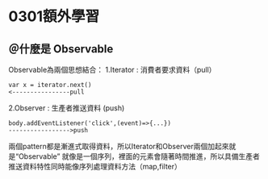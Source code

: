 # 0301額外學習
## ＠什麼是 Observable<br/>
Observable為兩個思想結合：
1.Iterator : 消費者要求資料（pull）
```
var x = iterator.next()
<----------------pull
```
2.Observer : 生產者推送資料 (push)
```
body.addEventListener('click',(event)=>{...})
----------------->push
```
兩個pattern都是漸進式取得資料，所以Iterator和Observer兩個加起來就是“Observable”
就像是一個序列，裡面的元素會隨著時間推進，所以具備生產者推送資料特性同時能像序列處理資料方法（map,filter）
